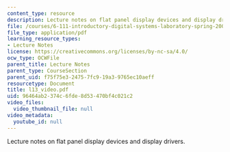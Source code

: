```yaml
---
content_type: resource
description: Lecture notes on flat panel display devices and display drivers.
file: /courses/6-111-introductory-digital-systems-laboratory-spring-2006/96464ab2374c6fde8d53470bf4c021c2_l13_video.pdf
file_type: application/pdf
learning_resource_types:
- Lecture Notes
license: https://creativecommons.org/licenses/by-nc-sa/4.0/
ocw_type: OCWFile
parent_title: Lecture Notes
parent_type: CourseSection
parent_uid: f75f75e3-2475-7fc9-19a3-9765ec10aeff
resourcetype: Document
title: l13_video.pdf
uid: 96464ab2-374c-6fde-8d53-470bf4c021c2
video_files:
  video_thumbnail_file: null
video_metadata:
  youtube_id: null
---
```

Lecture notes on flat panel display devices and display drivers.